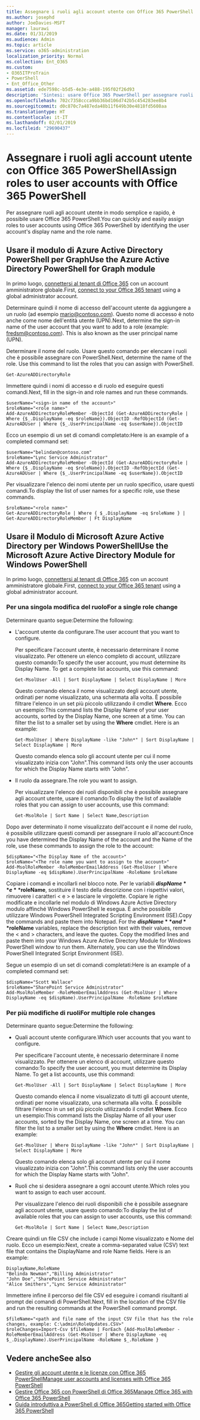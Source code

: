 ```yaml
---
title: Assegnare i ruoli agli account utente con Office 365 PowerShell
ms.author: josephd
author: JoeDavies-MSFT
manager: laurawi
ms.date: 01/31/2019
ms.audience: Admin
ms.topic: article
ms.service: o365-administration
localization_priority: Normal
ms.collection: Ent_O365
ms.custom:
- O365ITProTrain
- PowerShell
- Ent_Office_Other
ms.assetid: ede7598c-b5d5-4e3e-a488-195f02f26d93
description: 'Sintesi: usare Office 365 PowerShell per assegnare ruoli agli account utente.'
ms.openlocfilehash: 702c7358ccca9bb36bd106d742b5c454283ee8b4
ms.sourcegitcommit: d0c870c7a487eda48b11f649b30e4818fd5608aa
ms.translationtype: HT
ms.contentlocale: it-IT
ms.lasthandoff: 02/01/2019
ms.locfileid: "29690437"
---
```

# <a name="assign-roles-to-user-accounts-with-office-365-powershell"></a><span data-ttu-id="eb2b6-103">Assegnare i ruoli agli account utente con Office 365 PowerShell</span><span class="sxs-lookup"><span data-stu-id="eb2b6-103">Assign roles to user accounts with Office 365 PowerShell</span></span>

<span data-ttu-id="eb2b6-104">Per assegnare ruoli agli account utente in modo semplice e rapido, è possibile usare Office 365 PowerShell.</span><span class="sxs-lookup"><span data-stu-id="eb2b6-104">You can quickly and easily assign roles to user accounts using Office 365 PowerShell by identifying the user account's display name and the role name.</span></span>

## <a name="use-the-azure-active-directory-powershell-for-graph-module"></a><span data-ttu-id="eb2b6-105">Usare il modulo di Azure Active Directory PowerShell per Graph</span><span class="sxs-lookup"><span data-stu-id="eb2b6-105">Use the Azure Active Directory PowerShell for Graph module</span></span>

<span data-ttu-id="eb2b6-106">In primo luogo, [connettersi al tenant di Office 365](connect-to-office-365-powershell.md#connect-with-the-azure-active-directory-powershell-for-graph-module) con un account amministratore globale.</span><span class="sxs-lookup"><span data-stu-id="eb2b6-106">First, [connect to your Office 365 tenant](connect-to-office-365-powershell.md#connect-with-the-azure-active-directory-powershell-for-graph-module) using a global administrator account.</span></span>
  
<span data-ttu-id="eb2b6-p101">Determinare quindi il nome di accesso dell'account utente da aggiungere a un ruolo (ad esempio mario@contoso.com). Questo nome di accesso è noto anche come nome dell'entità utente (UPN).</span><span class="sxs-lookup"><span data-stu-id="eb2b6-p101">Next, determine the sign-in name of the user account that you want to add to a role (example: fredsm@contoso.com). This is also known as the user principal name (UPN).</span></span>

<span data-ttu-id="eb2b6-p102">Determinare il nome del ruolo. Usare questo comando per elencare i ruoli che è possibile assegnare con PowerShell.</span><span class="sxs-lookup"><span data-stu-id="eb2b6-p102">Next, determine the name of the role. Use this command to list the roles that you can assign with PowerShell.</span></span>

````
Get-AzureADDirectoryRole
````

<span data-ttu-id="eb2b6-111">Immettere quindi i nomi di accesso e di ruolo ed eseguire questi comandi.</span><span class="sxs-lookup"><span data-stu-id="eb2b6-111">Next, fill in the sign-in and role names and run these commands.</span></span>
  
```
$userName="<sign-in name of the account>"
$roleName="<role name>"
Add-AzureADDirectoryRoleMember -ObjectId (Get-AzureADDirectoryRole | Where {$_.DisplayName -eq $roleName}).ObjectID -RefObjectId (Get-AzureADUser | Where {$_.UserPrincipalName -eq $userName}).ObjectID
```

<span data-ttu-id="eb2b6-112">Ecco un esempio di un set di comandi completato:</span><span class="sxs-lookup"><span data-stu-id="eb2b6-112">Here is an example of a completed command set:</span></span>
  
```
$userName="belindan@contoso.com"
$roleName="Lync Service Administrator"
Add-AzureADDirectoryRoleMember -ObjectId (Get-AzureADDirectoryRole | Where {$_.DisplayName -eq $roleName}).ObjectID -RefObjectId (Get-AzureADUser | Where {$_.UserPrincipalName -eq $userName}).ObjectID
```

<span data-ttu-id="eb2b6-113">Per visualizzare l'elenco dei nomi utente per un ruolo specifico, usare questi comandi.</span><span class="sxs-lookup"><span data-stu-id="eb2b6-113">To display the list of user names for a specific role, use these commands.</span></span>

```
$roleName="<role name>"
Get-AzureADDirectoryRole | Where { $_.DisplayName -eq $roleName } | Get-AzureADDirectoryRoleMember | Ft DisplayName
```

## <a name="use-the-microsoft-azure-active-directory-module-for-windows-powershell"></a><span data-ttu-id="eb2b6-114">Usare il Modulo di Microsoft Azure Active Directory per Windows PowerShell</span><span class="sxs-lookup"><span data-stu-id="eb2b6-114">Use the Microsoft Azure Active Directory Module for Windows PowerShell</span></span>

<span data-ttu-id="eb2b6-115">In primo luogo, [connettersi al tenant di Office 365](connect-to-office-365-powershell.md#connect-with-the-microsoft-azure-active-directory-module-for-windows-powershell) con un account amministratore globale.</span><span class="sxs-lookup"><span data-stu-id="eb2b6-115">First, [connect to your Office 365 tenant](connect-to-office-365-powershell.md#connect-with-the-microsoft-azure-active-directory-module-for-windows-powershell) using a global administrator account.</span></span>
  
### <a name="for-a-single-role-change"></a><span data-ttu-id="eb2b6-116">Per una singola modifica del ruolo</span><span class="sxs-lookup"><span data-stu-id="eb2b6-116">For a single role change</span></span>

<span data-ttu-id="eb2b6-117">Determinare quanto segue:</span><span class="sxs-lookup"><span data-stu-id="eb2b6-117">Determine the following:</span></span>
  
- <span data-ttu-id="eb2b6-118">L'account utente da configurare.</span><span class="sxs-lookup"><span data-stu-id="eb2b6-118">The user account that you want to configure.</span></span>
    
    <span data-ttu-id="eb2b6-p103">Per specificare l'account utente, è necessario determinare il nome visualizzato. Per ottenere un elenco completo di account, utilizzare questo comando:</span><span class="sxs-lookup"><span data-stu-id="eb2b6-p103">To specify the user account, you must determine its Display Name. To get a complete list accounts, use this command:</span></span>
    
  ```
  Get-MsolUser -All | Sort DisplayName | Select DisplayName | More
  ```

    <span data-ttu-id="eb2b6-p104">Questo comando elenca il nome visualizzato degli account utente, ordinati per nome visualizzato, una schermata alla volta. È possibile filtrare l'elenco in un set più piccolo utilizzando il cmdlet **Where**. Ecco un esempio:</span><span class="sxs-lookup"><span data-stu-id="eb2b6-p104">This command lists the Display Name of your user accounts, sorted by the Display Name, one screen at a time. You can filter the list to a smaller set by using the **Where** cmdlet. Here is an example:</span></span>
    
  ```
  Get-MsolUser | Where DisplayName -like "John*" | Sort DisplayName | Select DisplayName | More
  ```

    <span data-ttu-id="eb2b6-124">Questo comando elenca solo gli account utente per cui il nome visualizzato inizia con "John".</span><span class="sxs-lookup"><span data-stu-id="eb2b6-124">This command lists only the user accounts for which the Display Name starts with "John".</span></span>
    
- <span data-ttu-id="eb2b6-125">Il ruolo da assegnare.</span><span class="sxs-lookup"><span data-stu-id="eb2b6-125">The role you want to assign.</span></span>
    
    <span data-ttu-id="eb2b6-126">Per visualizzare l'elenco dei ruoli disponibili che è possibile assegnare agli account utente, usare il comando:</span><span class="sxs-lookup"><span data-stu-id="eb2b6-126">To display the list of available roles that you can assign to user accounts, use this command:</span></span>
    
  ```
  Get-MsolRole | Sort Name | Select Name,Description
  ```

<span data-ttu-id="eb2b6-127">Dopo aver determinato il nome visualizzato dell'account e il nome del ruolo, è possibile utilizzare questi comandi per assegnare il ruolo all'account:</span><span class="sxs-lookup"><span data-stu-id="eb2b6-127">Once you have determined the Display Name of the account and the Name of the role, use these commands to assign the role to the account:</span></span>
  
```
$dispName="<The Display Name of the account>"
$roleName="<The role name you want to assign to the account>"
Add-MsolRoleMember -RoleMemberEmailAddress (Get-MsolUser | Where DisplayName -eq $dispName).UserPrincipalName -RoleName $roleName
```

<span data-ttu-id="eb2b6-p105">Copiare i comandi e incollarli nel blocco note. Per le variabili **$dispName** e **$roleName**, sostituire il testo della descrizione con i rispettivi valori, rimuovere i caratteri \< e > e lasciare le virgolette. Copiare le righe modificate e incollarle nel modulo di Windows Azure Active Directory modulo affinché Windows PowerShell le esegua. È anche possibile utilizzare Windows PowerShell Integrated Scripting Environment (ISE).</span><span class="sxs-lookup"><span data-stu-id="eb2b6-p105">Copy the commands and paste them into Notepad. For the **$dispName** and **$roleName** variables, replace the description text with their values, remove the \< and > characters, and leave the quotes. Copy the modified lines and paste them into your Windows Azure Active Directory Module for Windows PowerShell window to run them. Alternately, you can use the Windows PowerShell Integrated Script Environment (ISE).</span></span>
  
<span data-ttu-id="eb2b6-132">Segue un esempio di un set di comandi completati:</span><span class="sxs-lookup"><span data-stu-id="eb2b6-132">Here is an example of a completed command set:</span></span>
  
```
$dispName="Scott Wallace"
$roleName="SharePoint Service Administrator"
Add-MsolRoleMember -RoleMemberEmailAddress (Get-MsolUser | Where DisplayName -eq $dispName).UserPrincipalName -RoleName $roleName
```

### <a name="for-multiple-role-changes"></a><span data-ttu-id="eb2b6-133">Per più modifiche di ruoli</span><span class="sxs-lookup"><span data-stu-id="eb2b6-133">For multiple role changes</span></span>

<span data-ttu-id="eb2b6-134">Determinare quanto segue:</span><span class="sxs-lookup"><span data-stu-id="eb2b6-134">Determine the following:</span></span>
  
- <span data-ttu-id="eb2b6-135">Quali account utente configurare.</span><span class="sxs-lookup"><span data-stu-id="eb2b6-135">Which user accounts that you want to configure.</span></span>
    
    <span data-ttu-id="eb2b6-p106">Per specificare l'account utente, è necessario determinare il nome visualizzato. Per ottenere un elenco di account, utilizzare questo comando:</span><span class="sxs-lookup"><span data-stu-id="eb2b6-p106">To specify the user account, you must determine its Display Name. To get a list accounts, use this command:</span></span>
    
  ```
  Get-MsolUser -All | Sort DisplayName | Select DisplayName | More
  ```

    <span data-ttu-id="eb2b6-p107">Questo comando elenca il nome visualizzato di tutti gli account utente, ordinati per nome visualizzato, una schermata alla volta. È possibile filtrare l'elenco in un set più piccolo utilizzando il cmdlet **Where**. Ecco un esempio:</span><span class="sxs-lookup"><span data-stu-id="eb2b6-p107">This command lists the Display Name of all your user accounts, sorted by the Display Name, one screen at a time. You can filter the list to a smaller set by using the **Where** cmdlet. Here is an example:</span></span>
    
  ```
  Get-MsolUser | Where DisplayName -like "John*" | Sort DisplayName | Select DisplayName | More
  ```

    <span data-ttu-id="eb2b6-141">Questo comando elenca solo gli account utente per cui il nome visualizzato inizia con "John".</span><span class="sxs-lookup"><span data-stu-id="eb2b6-141">This command lists only the user accounts for which the Display Name starts with "John".</span></span>
    
- <span data-ttu-id="eb2b6-142">Ruoli che si desidera assegnare a ogni account utente.</span><span class="sxs-lookup"><span data-stu-id="eb2b6-142">Which roles you want to assign to each user account.</span></span>
    
    <span data-ttu-id="eb2b6-143">Per visualizzare l'elenco dei ruoli disponibili che è possibile assegnare agli account utente, usare questo comando:</span><span class="sxs-lookup"><span data-stu-id="eb2b6-143">To display the list of available roles that you can assign to user accounts, use this command:</span></span>
    
  ```
  Get-MsolRole | Sort Name | Select Name,Description
  ```

<span data-ttu-id="eb2b6-p108">Creare quindi un file CSV che include i campi Nome visualizzato e Nome del ruolo. Ecco un esempio:</span><span class="sxs-lookup"><span data-stu-id="eb2b6-p108">Next, create a comma-separated value (CSV) text file that contains the DisplayName and role Name fields. Here is an example:</span></span>
  
```
DisplayName,RoleName
"Belinda Newman","Billing Administrator"
"John Doe","SharePoint Service Administrator"
"Alice Smithers","Lync Service Administrator"
```

<span data-ttu-id="eb2b6-146">Immettere infine il percorso del file CSV ed eseguire i comandi risultanti al prompt dei comandi di PowerShell.</span><span class="sxs-lookup"><span data-stu-id="eb2b6-146">Next, fill in the location of the CSV file and run the resulting commands at the PowerShell command prompt.</span></span>
  
```
$fileName="<path and file name of the input CSV file that has the role changes, example: C:\admin\RoleUpdates.CSV>"
$roleChanges=Import-Csv $fileName | ForEach {Add-MsolRoleMember -RoleMemberEmailAddress (Get-MsolUser | Where DisplayName -eq $_.DisplayName).UserPrincipalName -RoleName $_.RoleName }

```

## <a name="see-also"></a><span data-ttu-id="eb2b6-147">Vedere anche</span><span class="sxs-lookup"><span data-stu-id="eb2b6-147">See also</span></span>

- [<span data-ttu-id="eb2b6-148">Gestire gli account utente e le licenze con Office 365 PowerShell</span><span class="sxs-lookup"><span data-stu-id="eb2b6-148">Manage user accounts and licenses with Office 365 PowerShell</span></span>](manage-user-accounts-and-licenses-with-office-365-powershell.md)
- [<span data-ttu-id="eb2b6-149">Gestire Office 365 con PowerShell di Office 365</span><span class="sxs-lookup"><span data-stu-id="eb2b6-149">Manage Office 365 with Office 365 PowerShell</span></span>](manage-office-365-with-office-365-powershell.md)
- [<span data-ttu-id="eb2b6-150">Guida introduttiva a PowerShell di Office 365</span><span class="sxs-lookup"><span data-stu-id="eb2b6-150">Getting started with Office 365 PowerShell</span></span>](getting-started-with-office-365-powershell.md)
